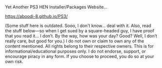 Yet Another PS3 HEN Installer/Packages Website...

https://aboodi-8.github.io/PS3/

(Some stuff here is outdated. Sooo, I don't know... deal with it. Also, read the stuff below—so when I get sued by a square-headed guy, I have proof that you read it... I don’t. By the way, how was your day? Good? Well, I don’t really care, but good for you.)
I do not own or claim to own any of the content mentioned. All rights belong to their respective owners. This is for informational/educational purposes only. I do not endorse, support, or encourage piracy in any form. If you choose to proceed, you do so at your own risk.
